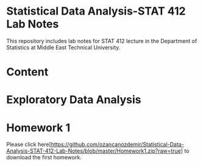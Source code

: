 # Statistical Data Analysis-STAT 412 Lab Notes

This repository includes lab notes for STAT 412 lecture in the Department of Statistics at Middle East Technical University. 

# Content

# Exploratory Data Analysis

# Homework 1 

Please click here[https://github.com/ozancanozdemir/Statistical-Data-Analysis-STAT-412-Lab-Notes/blob/master/Homework1.zip?raw=true]  to download the first homework. 
